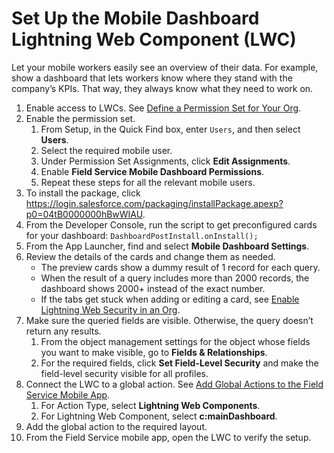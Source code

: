 # Set Up the Mobile Dashboard Lightning Web Component (LWC)
Let your mobile workers easily see an overview of their data. For example, show a dashboard that lets workers know where they stand with the company’s KPIs. That way, they always know what they need to work on.

1. Enable access to LWCs. See [Define a Permission Set for Your Org](https://developer.salesforce.com/docs/atlas.en-us.mobile_offline.meta/mobile_offline/quickstart_lwc_action_org_setup.htm#quickstart_lwc_action_org_setup_create_permset).
2. Enable the permission set.
	1. From Setup, in the Quick Find box, enter `Users`, and then select **Users**.
	2. Select the required mobile user.
	3. Under Permission Set Assignments, click **Edit Assignments**.
	4. Enable **Field Service Mobile Dashboard Permissions**.
	5. Repeat these steps for all the relevant mobile users.
3. To install the package, click https://login.salesforce.com/packaging/installPackage.apexp?p0=04tB0000000hBwWIAU.
4. From the Developer Console, run the script to get preconfigured cards for your dashboard: `DashboardPostInstall.onInstall();`
5. From the App Launcher, find and select **Mobile Dashboard Settings**.
6. Review the details of the cards and change them as needed. 
	- The preview cards show a dummy result of 1 record for each query.
	- When the result of a query includes more than 2000 records, the dashboard shows 2000+ instead of the exact number.
 	- If the tabs get stuck when adding or editing a card, see [Enable Lightning Web Security in an Org](https://developer.salesforce.com/docs/component-library/documentation/en/lwc/lwc.security_lwsec_enable).
7. Make sure the queried fields are visible. Otherwise, the query doesn’t return any results.
	1. From the object management settings for the object whose fields you want to make visible, go to **Fields & Relationships**.
	2. For the required fields, click **Set Field-Level Security** and make the field-level security visible for all profiles.
8. Connect the LWC to a global action. See [Add Global Actions to the Field Service Mobile App](https://help.salesforce.com/s/articleView?id=sf.mfs_global_actions.htm&type=5).
	1. For Action Type, select **Lightning Web Components**.
	2. For Lightning Web Component, select **c:mainDashboard**.
9. Add the global action to the required layout.
10. From the Field Service mobile app, open the LWC to verify the setup.
